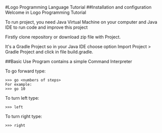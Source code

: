 #Logo Programming Language Tutorial
##Installation and configuration
Welcome in Logo Programming Tutorial

To run project, you need Java Virtual Machine on your computer and Java IDE to run code and improve this project

Firstly clone repository or download zip file with Project.

It's a Gradle Project so in your Java IDE choose option Import Project > Gradle Project and click in file build.gradle.

##Basic Use
Program contains a simple Command Interpreter

To go forward type:
```
>>> go <numbers of steps>
For example:
>>> go 10
```

To turn left type:
```
>>> left
```

To turn right type:
```
>>> right
```